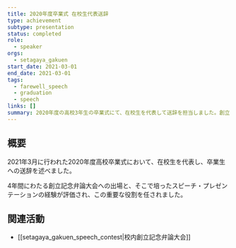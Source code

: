 ```yaml
---
title: 2020年度卒業式 在校生代表送辞
type: achievement
subtype: presentation
status: completed
role:
  - speaker
orgs:
  - setagaya_gakuen
start_date: 2021-03-01
end_date: 2021-03-01
tags:
  - farewell_speech
  - graduation
  - speech
links: []
summary: 2020年度の高校3年生の卒業式にて、在校生を代表して送辞を担当しました。創立記念弁論大会での一連の経験が、この大役に繋がりました。
---
```


## 概要

2021年3月に行われた2020年度高校卒業式において、在校生を代表し、卒業生への送辞を述べました。

4年間にわたる創立記念弁論大会への出場と、そこで培ったスピーチ・プレゼンテーションの経験が評価され、この重要な役割を任されました。

## 関連活動

- [[setagaya_gakuen_speech_contest|校内創立記念弁論大会]]